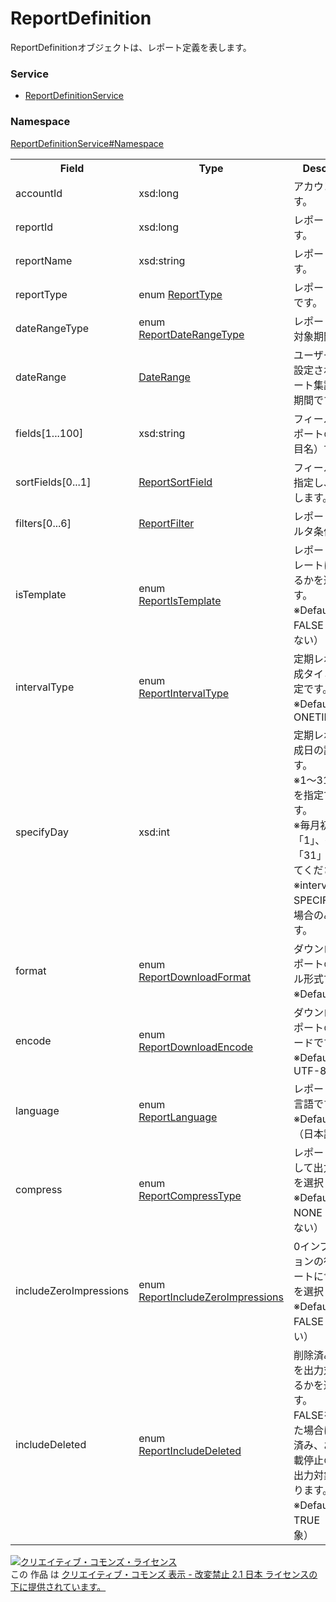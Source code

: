 # ReportDefinition
ReportDefinitionオブジェクトは、レポート定義を表します。
### Service
+ [ReportDefinitionService](../../services/ReportDefinitionService.md)

### Namespace
[ReportDefinitionService#Namespace](../../services/ReportDefinitionService.md#namespace)

<table>
 <tr>
  <th>Field</th>
  <th>Type</th>
  <th>Description</th>
  <th>response</th>
  <th>get</th>
  <th>add</th>
  <th>set</th>
  <th>remove</th>
 </tr>
 <tr>
  <td>accountId</td>
  <td>xsd:long</td>
  <td>アカウントIDです。</td>
  <td>yes</td>
  <td>-</td>
  <td>-</td>
  <td>-</td>
  <td>-</td>
 </tr>
 <tr>
  <td>reportId</td>
  <td>xsd:long</td>
  <td>レポートIDです。</td>
  <td>yes</td>
  <td>-</td>
  <td>-</td>
  <td>-</td>
  <td>Requirement</td>
 </tr>
 <tr>
  <td>reportName</td>
  <td>xsd:string</td>
  <td>レポート名です。</td>
  <td>yes</td>
  <td>-</td>
  <td>Requirement</td>
  <td>-</td>
  <td>-</td>
 </tr>
 <tr>
  <td>reportType</td>
  <td>enum <a href="ReportType.md">ReportType</a></td>
  <td>レポートの種類です。</td>
  <td>yes</td>
  <td>-</td>
  <td>Requirement</td>
  <td>-</td>
  <td>-</td>
 </tr>
 <tr>
  <td>dateRangeType</td>
  <td>enum <br><a href="ReportDateRangeType.md">ReportDateRangeType</a></td>
  <td>レポートの集計対象期間です。</td>
  <td>yes</td>
  <td>-</td>
  <td>Requirement</td>
  <td>-</td>
  <td>-</td>
 </tr>
 <tr>
  <td>dateRange</td>
  <td><a href="DateRange.md">DateRange</a></td>
  <td>ユーザーにより設定されるレポート集計の範囲期間です。</td>
  <td>yes</td>
  <td>-</td>
  <td>Optional</td>
  <td>-</td>
  <td>-</td>
 </tr>
 <tr>
  <td>fields[1...100]</td>
  <td>xsd:string</td>
  <td>フィールド（レポートの出力項目名）です。</td>
  <td>yes</td>
  <td>-</td>
  <td>Requirement</td>
  <td>-</td>
  <td>-</td>
 </tr>
 <tr>
  <td>sortFields[0...1]</td>
  <td><a href="ReportSortField.md">ReportSortField</a></td>
  <td>フィールド名を指定し、ソートします。</td>
  <td>yes</td>
  <td>-</td>
  <td>Optional</td>
  <td>-</td>
  <td>-</td>
 </tr>
 <tr>
  <td>filters[0...6]</td>
  <td><a href="ReportFilter.md">ReportFilter</a></td>
  <td>レポートのフィルタ条件です。</td>
  <td>yes</td>
  <td>-</td>
  <td>Optional</td>
  <td>-</td>
  <td>-</td>
 </tr>
 <tr>
  <td>isTemplate</td>
  <td>enum <br><a href="ReportIsTemplate.md">ReportIsTemplate</a></td>
  <td>レポートテンプレートに登録するかを選択します。<br>※Default：FALSE（登録しない）</td>
  <td>yes</td>
  <td>-</td>
  <td>Optional</td>
  <td>-</td>
  <td>-</td>
 </tr>
 <tr>
  <td>intervalType</td>
  <td>enum <br><a href="ReportIntervalType.md">ReportIntervalType</a></td>
  <td>定期レポート作成タイミング設定です。<br>※Default：ONETIME</td>
  <td>yes</td>
  <td>-</td>
  <td>Optional</td>
  <td>-</td>
  <td>-</td>
 </tr>
 <tr>
  <td>specifyDay</td>
  <td>xsd:int</td>
  <td>定期レポート作成日の設定です。<br>※1～31の日付を指定できます。<br>※毎月初は「1」、毎月末は「31」と指定してください。<br>※intervalType：SPECIFYDAYの場合のみ有効です。</td>
  <td>yes</td>
  <td>-</td>
  <td>Optional</td>
  <td>-</td>
  <td>-</td>
 </tr>
 <tr>
  <td>format</td>
  <td>enum <br><a href="ReportDownloadFormat.md">ReportDownloadFormat</a></td>
  <td>ダウンロードレポートのファイル形式です。<br>※Default：CSV</td>
  <td>yes</td>
  <td>-</td>
  <td>Optional</td>
  <td>-</td>
  <td>-</td>
 </tr>
 <tr>
  <td>encode</td>
  <td>enum <br><a href="ReportDownloadEncode.md">ReportDownloadEncode</a></td>
  <td>ダウンロードレポートの文字コードです。<br>※Default：UTF-8</td>
  <td>yes</td>
  <td>-</td>
  <td>Optional</td>
  <td>-</td>
  <td>-</td>
 </tr>
 <tr>
  <td>language</td>
  <td>enum <br><a href="ReportLanguage.md">ReportLanguage</a></td>
  <td>レポートの出力言語です。<br>※Default：JA（日本語）</td>
  <td>yes</td>
  <td>-</td>
  <td>Optional</td>
  <td>-</td>
  <td>-</td>
 </tr>
 <tr>
  <td>compress</td>
  <td>enum <br><a href="ReportCompressType.md">ReportCompressType</a></td>
  <td>レポートを圧縮して出力するかを選択します。<br>※Default：NONE（圧縮しない）</td>
  <td>yes</td>
  <td>-</td>
  <td>Optional</td>
  <td>-</td>
  <td>-</td>
 </tr>
 <tr>
  <td>includeZeroImpressions</td>
  <td>enum <br><a href="ReportIncludeZeroImpressions.md">ReportIncludeZeroImpressions</a></td>
  <td>0インプレッションの行をレポートに含めるかを選択します。<br>※Default：FALSE（含めない）</td>
  <td>yes</td>
  <td>-</td>
  <td>Optional</td>
  <td>-</td>
  <td>-</td>
 </tr>
 <tr>
  <td>includeDeleted</td>
  <td>enum <br><a href="ReportIncludeDeleted.md">ReportIncludeDeleted</a></td>
  <td>削除済みの項目を出力対象にするかを選択します。<br>
  FALSEを指定した場合は、削除済み、および掲載停止の項目が出力対象外になります。<br>
  ※Default：TRUE（出力対象）<br>
  </td>
  <td>yes</td>
  <td>-</td>
  <td>Optional<br>※レポートタイプが以下の場合のみ。<br>・CAMPAIGN<br>・ADGROUP<br>・AD<br>・KEYWORDS<br>・FEED_ITEM<br>・AD_CUSTOMIZERS<br>これ以外の場合はIgnore
</td>
  <td>-</td>
  <td>-</td>
 </tr>
</table>

<a rel="license" href="http://creativecommons.org/licenses/by-nd/2.1/jp/"><img alt="クリエイティブ・コモンズ・ライセンス" style="border-width:0" src="https://i.creativecommons.org/l/by-nd/2.1/jp/88x31.png" /></a><br />この 作品 は <a rel="license" href="http://creativecommons.org/licenses/by-nd/2.1/jp/">クリエイティブ・コモンズ 表示 - 改変禁止 2.1 日本 ライセンスの下に提供されています。</a>
